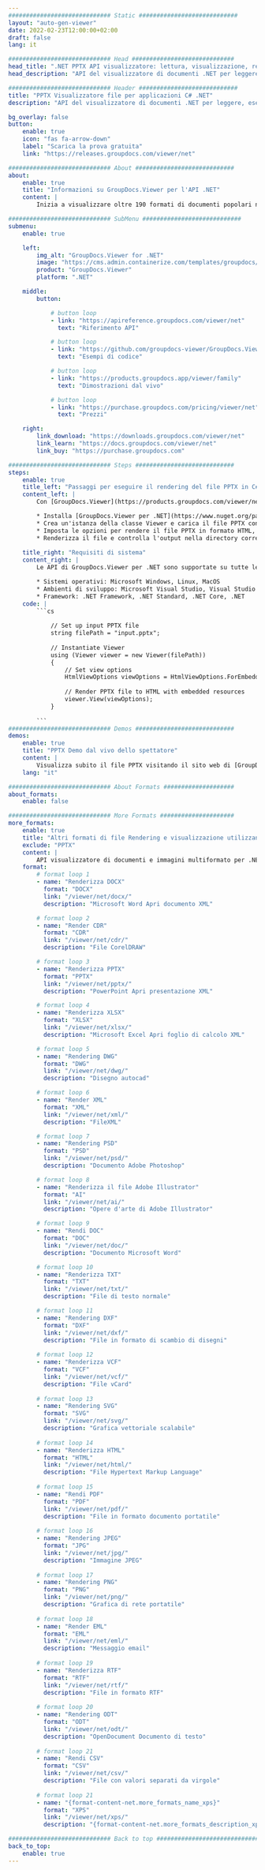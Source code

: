 ```yaml
---
############################# Static ############################
layout: "auto-gen-viewer"
date: 2022-02-23T12:00:00+02:00
draft: false
lang: it

############################# Head #############################
head_title: ".NET PPTX API visualizzatore: lettura, visualizzazione, rendering in C# VB.NET"
head_description: "API del visualizzatore di documenti .NET per leggere, eseguire il rendering e visualizzare PPTX in qualsiasi tipo di applicazione C#, ASP.NET, VB.NET e .NET Core."

############################# Header ############################
title: "PPTX Visualizzatore file per applicazioni C# .NET" 
description: "API del visualizzatore di documenti .NET per leggere, eseguire il rendering e visualizzare il file PPTX in qualsiasi tipo di applicazione C#, ASP.NET, VB.NET e .NET Core. Visualizza i file renderizzati con formattazione e layout reali in HTML5, PDF o come immagine utilizzando poche righe di codice." 

bg_overlay: false
button:
    enable: true
    icon: "fas fa-arrow-down"
    label: "Scarica la prova gratuita"
    link: "https://releases.groupdocs.com/viewer/net"

############################# About ############################
about:
    enable: true
    title: "Informazioni su GroupDocs.Viewer per l'API .NET" 
    content: |
        Inizia a visualizzare oltre 190 formati di documenti popolari nelle tue applicazioni .NET utilizzando GroupDocs.Viewer per le API .NET aggiungendo alcune righe di codice. Gli sviluppatori possono visualizzare facilmente PDF, Elaborazione testi, Foglio di calcolo Excel, Presentazione, Visio, Progetto, Outlook e molti altri formati di documenti popolari in modalità HTML5, immagine o PDF. Il rendering del documento è veloce, identico al file sorgente originale e non richiede l'installazione di software aggiuntivo o altre librerie esterne.

############################# SubMenu ############################
submenu:
    enable: true

    left:
        img_alt: "GroupDocs.Viewer for .NET"
        image: "https://cms.admin.containerize.com/templates/groupdocs/images/product-logos/90x90-noborder/groupdocs-viewer-net.png"
        product: "GroupDocs.Viewer"
        platform: ".NET"

    middle:
        button:

            # button loop
            - link: "https://apireference.groupdocs.com/viewer/net"
              text: "Riferimento API"

            # button loop
            - link: "https://github.com/groupdocs-viewer/GroupDocs.Viewer-for-.NET"
              text: "Esempi di codice"

            # button loop
            - link: "https://products.groupdocs.app/viewer/family"
              text: "Dimostrazioni dal vivo"

            # button loop
            - link: "https://purchase.groupdocs.com/pricing/viewer/net"
              text: "Prezzi"

    right:
        link_download: "https://downloads.groupdocs.com/viewer/net"
        link_learn: "https://docs.groupdocs.com/viewer/net"
        link_buy: "https://purchase.groupdocs.com"

############################# Steps ############################
steps:
    enable: true
    title_left: "Passaggi per eseguire il rendering del file PPTX in C#" 
    content_left: |
        Con [GroupDocs.Viewer](https://products.groupdocs.com/viewer/net/) puoi eseguire il rendering di PPTX in HTML, JPEG, PNG o PDF in pochi passaggi.

        * Installa [GroupDocs.Viewer per .NET](https://www.nuget.org/packages/groupdocs.viewer) utilizzando il tuo gestore di pacchetti preferito. 
        * Crea un'istanza della classe Viewer e carica il file PPTX con il percorso completo. 
        * Imposta le opzioni per rendere il file PPTX in formato HTML, PNG, JPEG o PDF. 
        * Renderizza il file e controlla l'output nella directory corrente. 
        
    title_right: "Requisiti di sistema" 
    content_right: |
        Le API di GroupDocs.Viewer per .NET sono supportate su tutte le principali piattaforme e sistemi operativi. Prima di eseguire il codice seguente, assicurati di avere i seguenti prerequisiti installati sul tuo sistema.

        * Sistemi operativi: Microsoft Windows, Linux, MacOS 
        * Ambienti di sviluppo: Microsoft Visual Studio, Visual Studio Code, .NET CLI 
        * Framework: .NET Framework, .NET Standard, .NET Core, .NET 
    code: |
        ```cs
                        
            // Set up input PPTX file
            string filePath = "input.pptx";
        
            // Instantiate Viewer
            using (Viewer viewer = new Viewer(filePath))
            {
            	// Set view options 
            	HtmlViewOptions viewOptions = HtmlViewOptions.ForEmbeddedResources();
                    
            	// Render PPTX file to HTML with embedded resources
            	viewer.View(viewOptions);
            }
             
        ```
############################# Demos ############################
demos:
    enable: true
    title: "PPTX Demo dal vivo dello spettatore"
    content: |
        Visualizza subito il file PPTX visitando il sito web di [GroupDocs.Viewer Online Apps](https://products.groupdocs.app/viewer/pptx).
    lang: "it"

############################# About Formats ####################
about_formats:
    enable: false

############################# More Formats #####################
more_formats:
    enable: true
    title: "Altri formati di file Rendering e visualizzazione utilizzando C#"
    exclude: "PPTX"
    content: |
        API visualizzatore di documenti e immagini multiformato per .NET. Visualizza alcuni dei formati di file più diffusi di seguito senza visualizzatori esterni.
    format: 
        # format loop 1
        - name: "Renderizza DOCX"
          format: "DOCX"
          link: "/viewer/net/docx/"
          description: "Microsoft Word Apri documento XML" 

        # format loop 2
        - name: "Render CDR" 
          format: "CDR"
          link: "/viewer/net/cdr/"
          description: "File CorelDRAW" 

        # format loop 3
        - name: "Renderizza PPTX"
          format: "PPTX"
          link: "/viewer/net/pptx/"
          description: "PowerPoint Apri presentazione XML" 

        # format loop 4
        - name: "Renderizza XLSX"
          format: "XLSX"
          link: "/viewer/net/xlsx/"
          description: "Microsoft Excel Apri foglio di calcolo XML" 

        # format loop 5
        - name: "Rendering DWG"
          format: "DWG"
          link: "/viewer/net/dwg/"
          description: "Disegno autocad"

        # format loop 6
        - name: "Render XML"
          format: "XML"
          link: "/viewer/net/xml/"
          description: "FileXML"

        # format loop 7
        - name: "Rendering PSD"
          format: "PSD"
          link: "/viewer/net/psd/"
          description: "Documento Adobe Photoshop"

        # format loop 8
        - name: "Renderizza il file Adobe Illustrator"
          format: "AI"
          link: "/viewer/net/ai/"
          description: "Opere d'arte di Adobe Illustrator"

        # format loop 9
        - name: "Rendi DOC"
          format: "DOC"
          link: "/viewer/net/doc/"
          description: "Documento Microsoft Word" 

        # format loop 10
        - name: "Renderizza TXT" 
          format: "TXT"
          link: "/viewer/net/txt/"
          description: "File di testo normale" 

        # format loop 11
        - name: "Rendering DXF" 
          format: "DXF"
          link: "/viewer/net/dxf/"
          description: "File in formato di scambio di disegni"  
          
        # format loop 12
        - name: "Renderizza VCF"
          format: "VCF"
          link: "/viewer/net/vcf/"
          description: "File vCard"  
              
        # format loop 13
        - name: "Rendering SVG"
          format: "SVG"
          link: "/viewer/net/svg/"
          description: "Grafica vettoriale scalabile" 
          
        # format loop 14
        - name: "Renderizza HTML"
          format: "HTML"
          link: "/viewer/net/html/"
          description: "File Hypertext Markup Language" 
          
        # format loop 15
        - name: "Rendi PDF"
          format: "PDF"
          link: "/viewer/net/pdf/"
          description: "File in formato documento portatile"
          
        # format loop 16
        - name: "Rendering JPEG"
          format: "JPG"
          link: "/viewer/net/jpg/"
          description: "Immagine JPEG"
          
        # format loop 17
        - name: "Rendering PNG"
          format: "PNG"
          link: "/viewer/net/png/"
          description: "Grafica di rete portatile" 
          
        # format loop 18
        - name: "Render EML"
          format: "EML"
          link: "/viewer/net/eml/"
          description: "Messaggio email" 
          
        # format loop 19
        - name: "Renderizza RTF"
          format: "RTF"
          link: "/viewer/net/rtf/"
          description: "File in formato RTF" 
          
        # format loop 20
        - name: "Rendering ODT"
          format: "ODT"
          link: "/viewer/net/odt/"
          description: "OpenDocument Documento di testo" 
          
        # format loop 21
        - name: "Rendi CSV"
          format: "CSV"
          link: "/viewer/net/csv/"
          description: "File con valori separati da virgole" 
          
        # format loop 21
        - name: "{format-content-net.more_formats_name_xps}"
          format: "XPS"
          link: "/viewer/net/xps/"
          description: "{format-content-net.more_formats_description_xps}" 

############################# Back to top ###############################
back_to_top:
    enable: true
---
```

